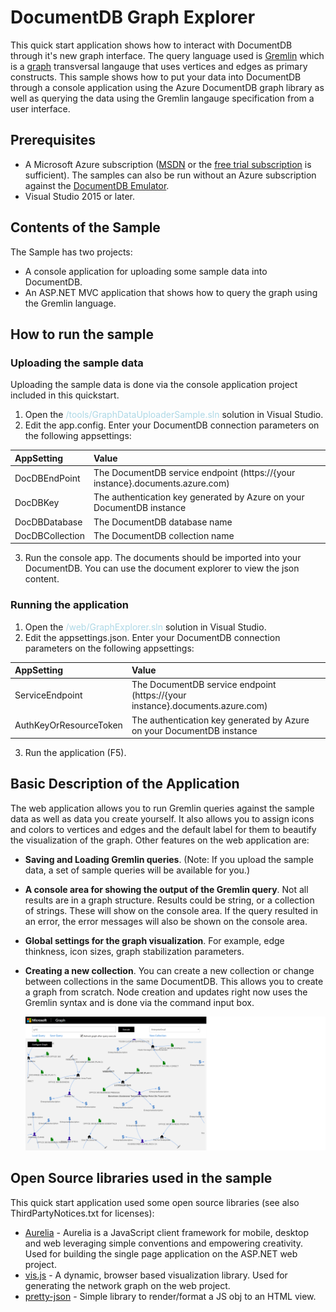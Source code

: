 # DocumentDB Graph Explorer #
This quick start application shows how to interact with DocumentDB through it's new graph interface.  The query language used is [Gremlin](https://en.wikipedia.org/wiki/Gremlin_(programming_language)) which is a [graph](https://en.wikipedia.org/wiki/Graph_(discrete_mathematics)) transversal langauge that uses vertices and edges as primary constructs.  This sample shows how to put your data into DocumentDB through a console application using the Azure DocumentDB graph library as well as querying the data using the Gremlin langauge specification from a user interface.

## Prerequisites ##
* A Microsoft Azure subscription ([MSDN](https://msdn.microsoft.com/en-us/default.aspx) or the [free trial subscription](http://azure.microsoft.com/en-us/pricing/free-trial/) is sufficient).  The samples can also be run without an Azure subscription against the 
[DocumentDB Emulator](https://docs.microsoft.com/en-us/azure/documentdb/documentdb-nosql-local-emulator).
* Visual Studio 2015 or later.

## Contents of the Sample ##
The Sample has two projects:
* A console application for uploading some sample data into DocumentDB.  
* An ASP.NET MVC application that shows how to query the graph using the Gremlin language.

## How to run the sample ##
### Uploading the sample data ###
Uploading the sample data is done via the console application project included in this quickstart.
1. Open the <font color='lightblue'>/tools/GraphDataUploaderSample.sln</font> solution in Visual Studio.
2. Edit the app.config.  Enter your DocumentDB connection parameters on the following appsettings:

| AppSetting             |     Value                                                                        |
|:-----------------------|:---------------------------------------------------------------------------------|
| DocDBEndPoint          | The DocumentDB service endpoint (https://{your instance}.documents.azure.com)    |
| DocDBKey               | The authentication key generated by Azure on your DocumentDB instance            |
| DocDBDatabase          | The DocumentDB database name                                                     |
| DocDBCollection        | The DocumentDB collection name                                                   |

3. Run the console app.  The documents should be imported into your DocumentDB.  You can use the document explorer to view the json content.


### Running the application ###
1. Open the <font color='lightblue'>/web/GraphExplorer.sln</font> solution in Visual Studio.
2. Edit the appsettings.json.  Enter your DocumentDB connection parameters on the following appsettings:

| AppSetting              |     Value                                                                       |
|:------------------------|:--------------------------------------------------------------------------------|
| ServiceEndpoint         | The DocumentDB service endpoint (https://{your instance}.documents.azure.com)   |
| AuthKeyOrResourceToken  | The authentication key generated by Azure on your DocumentDB instance           |


3. Run the application (F5).

## Basic Description of the Application ##
The web application allows you to run Gremlin queries against the sample data as well as data you create yourself.  It also allows you to assign icons and colors to vertices and edges and the default label for them to beautify the visualization of the graph.  Other features on the web application are:
* **Saving and Loading Gremlin queries**.  (Note: If you upload the sample data, a set of sample queries will be available for you.)
* **A console area for showing the output of the Gremlin query**.  Not all results are in a graph structure.  Results could be string, or a collection of strings.  These will show on the console area.  If the query resulted in an error, the error messages will also be shown on the console area.
* **Global settings for the graph visualization**.  For example, edge thinkness, icon sizes, graph stabilization parameters.
* **Creating a new collection**.  You can create a new collection or change between collections in the same DocumentDB.  This allows you to create a graph from scratch.  Node creation and updates right now uses the Gremlin syntax and is done via the command input box.

    ![Graph Explorer](images/graphexplorer.png)


## Open Source libraries used in the sample ##
This quick start application used some open source libraries (see also ThirdPartyNotices.txt for licenses):
* [Aurelia](http://aurelia.io/) - Aurelia is a JavaScript client framework for mobile, desktop and web leveraging simple conventions and empowering creativity.  Used for building the single page application on the ASP.NET web project.
* [vis.js](http://visjs.org/) - A dynamic, browser based visualization library.  Used for generating the network graph on the web project.
* [pretty-json](https://github.com/warfares/pretty-json) - Simple library to render/format a JS obj to an HTML view. 
